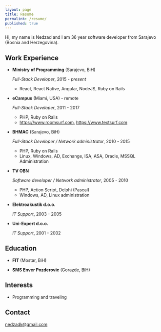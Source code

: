 ```yaml
---
layout: page
title: Resume
permalink: /resume/
published: true
---
```



Hi, my name is Nedzad and I am 36 year software developer from Sarajevo (Bosnia and Herzegovina).

Work Experience
---------------

*   **Ministry of Programming** (Sarajevo, BiH)

    *Full-Stack Developer*, 2015 - *present*

    -   React, React Native, Angular, NodeJS, Ruby on Rails

*   **eCampus** (Miami, USA) - remote

    *Full-Stack Developer*, 2011 - 2017

    -   PHP, Ruby on Rails
    -   https://www.roomsurf.com, https://www.textsurf.com

*   **BHMAC** (Sarajevo, BiH)

    *Full-Stack Developer / Network administrator*, 2010 - 2015

    -   PHP, Ruby on Rails
    -   Linux, Windows, AD, Exchange, ISA, ASA, Oracle, MSSQL Administration

*   **TV OBN**

    *Software developer / Network administrator*, 2005 - 2010

    -   PHP, Action Script, Delphi (Pascal)
    -   Windows, AD, Linux administration

*   **Elektroakustik d.o.o.**

    *IT Support*, 2003 - 2005

*   **Uni-Expert d.o.o.**

    *IT Support*, 2001 - 2002

Education
---------

*   **FIT** (Mostar, BiH)

*   **SMS Enver Pozderovic** (Gorazde, BiH)


Interests
---------

*   Programming and traveling


Contact
------

[nedzadk@gmail.com](mailto:nedzadk@gmail.com)
